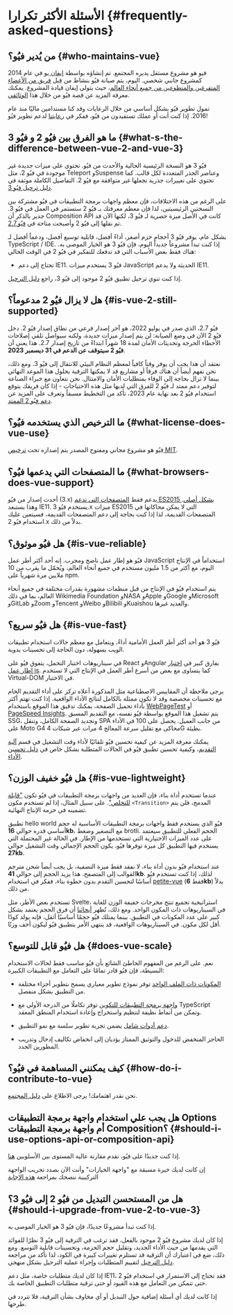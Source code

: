 
# الأسئلة الأكثر تكرارا {#frequently-asked-questions}

## من يُدير فيُو؟ {#who-maintains-vue}

فيو هو مشروع مستقل يديره المجتمع. تم إنشاؤه بواسطة [إيفان يو](https://twitter.com/youyuxi) في عام 2014 كمشروع جانبي شخصي. اليوم، يتم صيانة فيُو بنشاط من قِبل [فريق من الأعضاء المتفرغين والمتطوعين من جميع أنحاء العالم](/about/team)، حيث يتولى إيفان قيادة المشروع. يمكنك معرفة المزيد عن قصة فيُو من خلال هذا [الوثائقي](https://www.youtube.com/watch?v=OrxmtDw4pVI).


تمول تطوير فيُو بشكل أساسي من خلال الرعايات وقد كنا مستدامين ماليًا منذ عام 2016. إذا كنت أنت أو عملك تستفيدون من فيُو، ففكر في [رعايتنا](/sponsor/) لدعم تطوير فيُو!


## ما هو الفرق بين فيُو 2 و فيُو 3 {#what-s-the-difference-between-vue-2-and-vue-3}

فيُو 3 هو النسخة الرئيسية الحالية والأحدث من فيُو. تحتوي على ميزات جديدة غير موجودة في فيُو 2، مثل Teleport وSuspense وعناصر الجذر المتعددة لكل قالب. كما تحتوي على تغييرات جذرية تجعلها غير متوافقة مع فيُو 2. التفاصيل الكاملة موثقة في [دليل ترحيل فيُو 3](https://v3-migration.vuejs.org/).

على الرغم من هذه الاختلافات، فإن معظم واجهات برمجة التطبيقات في فيُو مشتركة بين النسختين الرئيسيتين، لذا فإن معظم معرفتك بـ فيُو 2 ستستمر في العمل في فيُو 3. جدير بالذكر أن Composition API كانت في الأصل ميزة حصرية لـ فيُو 3، لكنها الآن قد تم نقلها إلى فيُو 2 وأصبحت متاحة في [فيُو 2.7](https://github.com/vuejs/vue/blob/main/CHANGELOG.md#270-2022-07-01).

بشكل عام، يوفر فيُو 3 أحجام حزم أصغر، أداءً أفضل، قابلية توسيع أفضل، ودعماً أفضل لـ TypeScript / IDE. إذا كنت تبدأ مشروعاً جديداً اليوم، فإن فيُو 3 هو الخيار الموصى به. هناك فقط بعض الأسباب التي قد تدفعك للتفكير في فيُو 2 في الوقت الحالي:

- تحتاج إلى دعم IE11. فيُو 3 يستخدم ميزات JavaScript الحديثة ولا يدعم IE11.

إذا كنت تنوي ترحيل تطبيق فيُو 2 موجود إلى فيُو 3، راجع [دليل الترحيل](https://v3-migration.vuejs.org/).

## هل لا يزال فيُو 2 مدعوماً؟ {#is-vue-2-still-supported}

فيُو 2.7، الذي صدر في يوليو 2022، هو آخر إصدار فرعي من نطاق إصدار فيُو 2. دخل فيُو 2 الآن في وضع الصيانة: لن يتم إصدار ميزات جديدة، ولكنه سيواصل تلقي إصلاحات الأخطاء الحرجة وتحديثات الأمان لمدة 18 شهراً ابتداءً من تاريخ إصدار 2.7. هذا يعني أن **فيُو 2 سيتوقف عن الدعم في 31 ديسمبر 2023**.

نعتقد أن هذا يجب أن يوفر وقتاً كافياً لمعظم النظام البيئي للانتقال إلى فيُو 3. ومع ذلك، نحن نفهم أيضاً أن هناك فرقاً أو مشاريع قد لا يمكنها الترقية بحلول هذا الموعد النهائي بينما لا تزال بحاجة إلى الوفاء بمتطلبات الأمان والامتثال. نحن نتعاون مع خبراء الصناعة لتوفير دعم ممتد لـ فيُو 2 للفرق التي لديها مثل هذه الاحتياجات - إذا كان فريقك يتوقع استخدام فيُو 2 بعد نهاية عام 2023، تأكد من التخطيط مسبقاً وتعرف على المزيد عن [دعم فيُو 2 الممتد](https://v2.vuejs.org/lts/).

## ما الترخيص الذي يستخدمه فيُو؟ {#what-license-does-vue-use}

فيُو هو مشروع مجاني ومفتوح المصدر يتم إصداره تحت [ترخيص MIT](https://opensource.org/licenses/MIT).

## ما المتصفحات التي يدعمها فيُو؟ {#what-browsers-does-vue-support}

أحدث إصدار من فيُو (3.x) يدعم فقط [المتصفحات التي تدعم ES2015 بشكل أصلي](https://caniuse.com/es6). وهذا يستبعد IE11. يستخدم فيُو 3.x ميزات ES2015 التي لا يمكن محاكاتها في المتصفحات القديمة، لذا إذا كنت بحاجة إلى دعم المتصفحات القديمة، فسيتعين عليك استخدام فيُو 2.x بدلاً من ذلك.

## هل فيُو موثوق؟ {#is-vue-reliable}

فيُو هو إطار عمل ناضج ومجرب. إنه أحد أكثر أطر عمل JavaScript استخداماً في الإنتاج اليوم، مع أكثر من 1.5 مليون مستخدم في جميع أنحاء العالم، ويُحمّل ما يقرب من 10 ملايين مرة شهرياً على npm.

يتم استخدام فيُو في الإنتاج من قبل منظمات مشهورة بقدرات مختلفة في جميع أنحاء العالم، بما في ذلك Wikimedia Foundation وNASA وApple وGoogle وMicrosoft وGitLab وZoom وTencent وWeibo وBilibili وKuaishou والعديد غيرها.

## هل فيُو سريع؟ {#is-vue-fast}

فيُو 3 هو أحد أكثر أطر العمل الأمامية أداءً، ويتعامل مع معظم حالات استخدام تطبيقات الويب بسهولة، دون الحاجة إلى تحسينات يدوية.

في سيناريوهات اختبار التحمل، يتفوق فيُو على React وAngular بفارق كبير في [اختبار إطار عمل js](https://krausest.github.io/js-framework-benchmark/current.html). كما يتساوى مع بعض من أسرع أطر العمل في الإنتاج التي لا تستخدم Virtual-DOM في الاختبار.

يرجى ملاحظة أن المقاييس الاصطناعية مثل المذكورة أعلاه تركز على أداء التقديم الخام مع تحسينات مخصصة وقد لا تكون ممثلة بالكامل لنتائج الأداء الواقعية. إذا كنت تهتم أكثر بأداء تحميل الصفحة، يمكنك تدقيق هذا الموقع باستخدام [WebPageTest](https://www.webpagetest.org/lighthouse) أو [PageSpeed Insights](https://pagespeed.web.dev/). يتم تشغيل هذا الموقع بواسطة فيُو نفسه، مع التقديم المسبق SSG، وتجديد الصفحة الكامل، وتنقل SPA من جانب العميل. يحصل على 100 في الأداء على Moto G4 محاكى مع تقليل سرعة المعالج 4 مرات عبر شبكات 4G بطيئة.

يمكنك معرفة المزيد عن كيفية تحسين فيُو تلقائيًا لأداء وقت التشغيل في قسم [آلية التقديم](/guide/extras/rendering-mechanism)، وكيفية تحسين تطبيق فيُو في الحالات المتطلبة بشكل خاص في [دليل تحسين الأداء](/guide/best-practices/performance).

## هل فيُو خفيف الوزن؟ {#is-vue-lightweight}

عندما تستخدم أداة بناء، فإن العديد من واجهات برمجة التطبيقات في فيُو تكون ["قابلة للتخلص"](https://developer.mozilla.org/en-US/docs/Glossary/Tree_shaking). على سبيل المثال، إذا لم تستخدم مكون `<Transition>` المدمج، فلن يتم تضمينه في حزمة الإنتاج النهائية.

تطبيق hello world فيُو الذي يستخدم فقط واجهات برمجة التطبيقات الأساسية له حجم أساسي قدره حوالي **16kb**، مع التصغير وضغط brotli. الحجم الفعلي للتطبيق سيعتمد على عدد الميزات الاختيارية التي تستخدمها من الإطار. في الحالة غير المحتملة التي يستخدم فيها التطبيق كل ميزة توفرها فيُو، يكون الحجم الإجمالي وقت التشغيل حوالي **27kb**.

عند استخدام فيُو بدون أداة بناء، لا نفقد فقط ميزة التصفية، بل يجب أيضاً شحن مترجم القوالب إلى المتصفح. هذا يزيد الحجم إلى حوالي **41kb**. لذلك، إذا كنت تستخدم فيُو أساسًا لتحسين التقدم بدون خطوة بناء، ففكر في استخدام [petite-vue](https://github.com/vuejs/petite-vue) (فقط **6kb**) بدلاً من ذلك.

تستخدم بعض الأطر، مثل Svelte، استراتيجية تجميع تنتج مخرجات خفيفة الوزن للغاية في السيناريوهات ذات المكون الواحد. ومع ذلك، تُظهر [أبحاثنا](https://github.com/yyx990803/vue-svelte-size-analysis) أن فرق الحجم يعتمد بشكل كبير على عدد المكونات في التطبيق. بينما يمتلك فيُو حجمًا أساسيًا أثقل، فإنه يولد كودًا أقل لكل مكون. في السيناريوهات الواقعية، قد ينتهي الأمر بتطبيق فيُو ليكون أخف وزنًا.

## هل فيُو قابل للتوسع؟ {#does-vue-scale}

نعم. على الرغم من المفهوم الخاطئ الشائع بأن فيُو مناسب فقط لحالات الاستخدام البسيطة، فإن فيُو قادر تمامًا على التعامل مع التطبيقات الكبيرة:

- [المكونات ذات الملف الواحد](/guide/scaling-up/sfc) توفر نموذج تطوير معياري يسمح بتطوير أجزاء مختلفة من التطبيق بشكل منفصل.

- [واجهة برمجة التطبيقات للتكوين](/guide/reusability/composables) توفر تكاملًا من الدرجة الأولى مع TypeScript وتمكن من أنماط نظيفة لتنظيم واستخراج وإعادة استخدام المنطق المعقد.

- [دعم أدوات شامل](/guide/scaling-up/tooling) يضمن تجربة تطوير سلسة مع نمو التطبيق.

- الحاجز المنخفض للدخول والتوثيق الممتاز يؤديان إلى انخفاض تكاليف إدخال وتدريب المطورين الجدد.

## كيف يمكنني المساهمة في فيُو؟ {#how-do-i-contribute-to-vue}

نحن نقدر اهتمامك! يرجى الاطلاع على [دليل المجتمع](/about/community-guide).

## هل يجب علي استخدام واجهة برمجة التطبيقات Options أم واجهة برمجة التطبيقات Composition؟ {#should-i-use-options-api-or-composition-api}

إذا كنت جديدًا على فيُو، نقدم مقارنة عالية المستوى بين الأسلوبين [هنا](/guide/introduction#which-to-choose).

إن كانت لديك خبرة مسبقة مع "واجهة الخيارات" وأنت الآن بصدد تجريب الواجهة التركيبية ننصحك بمراجعة [هذه الإجابة](/guide/extras/composition-api-faq.html) 

## هل من المستحسن التبديل من فيُو 2 إلى فيُو 3؟ {#should-i-upgrade-from-vue-2-to-vue-3}

إذا كنت تبدأ مشروعًا جديدًا، فإن فيُو 3 هو الخيار الموصى به.

إذا كان لديك مشروع فيُو 2 موجود بالفعل، فقد ترغب في الترقية إلى فيُو 3 نظرًا للفوائد التي يقدمها من حيث الأداء الجديد، وتقليل حجم الحزمة، وتحسينات قابلية التوسع. ومع ذلك، ضع في اعتبارك أن الترقية قد تستلزم تغييرات كبيرة في الكود، لذا تأكد من مراجعة [دليل الترحيل](https://v3-migration.vuejs.org/) لتقييم المتطلبات وإجراء عملية الترحيل بشكل منهجي.

إذا كان لديك متطلبات خاصة، مثل دعم IE11، فقد تحتاج إلى الاستمرار في استخدام فيُو 2 حتى تتمكن من التعامل مع هذه القيود أو حتى ترقية متطلبات التطبيق الخاصة بك. 

إذا كانت لديك أي أسئلة إضافية حول التبديل أو أي مخاوف بشأن الترقية، فلا تتردد في طرحها.